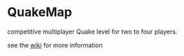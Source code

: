 # QuakeMap
competitive multiplayer Quake level for two to four players.

see the [wiki](https://github.com/rosieisnotokay/QuakeMap/wiki) for more information
